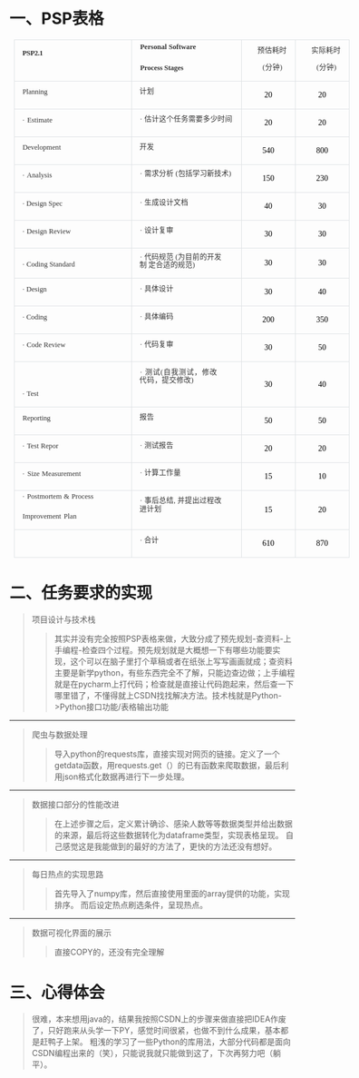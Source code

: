 # 一、PSP表格

<table class="15" border="1" cellspacing="0" style="border-collapse:collapse;width:444.2000pt;margin-left:5.7500pt;
mso-table-layout-alt:fixed;border:none;mso-border-left-alt:0.7500pt solid rgb(223,226,229);
mso-border-top-alt:0.7500pt solid rgb(223,226,229);mso-border-right-alt:0.7500pt solid rgb(223,226,229);mso-border-bottom-alt:0.7500pt solid rgb(223,226,229);
mso-border-insideh:0.7500pt solid rgb(223,226,229);mso-border-insidev:0.7500pt solid rgb(223,226,229);mso-padding-alt:0.0000pt 0.0000pt 0.0000pt 0.0000pt ;"><tbody><tr style="height:39.8500pt;"><td width="260" valign="top" style="width:156.2000pt;padding:0.0000pt 0.0000pt 0.0000pt 0.0000pt ;border-left:1.0000pt solid rgb(223,226,229);
mso-border-left-alt:0.7500pt solid rgb(223,226,229);border-right:1.0000pt solid rgb(223,226,229);mso-border-right-alt:0.7500pt solid rgb(223,226,229);
border-top:1.0000pt solid rgb(223,226,229);mso-border-top-alt:0.2500pt solid rgb(223,226,229);border-bottom:1.0000pt solid rgb(223,226,229);
mso-border-bottom-alt:0.2500pt solid rgb(223,226,229);"><p class="MsoNormal" style="line-height:113%;"><span style="font-family:'Times New Roman';mso-fareast-font-family:华文楷体;color:rgb(0,0,0);
font-size:10.5000pt;mso-font-kerning:0.0000pt;"><span style="position:absolute;z-index:1;margin-left:125.8333px;
margin-top:1071.2500px;width:593.0000px;height:1.0000px;"><img width="593" height="1" src="文字文稿1.files/文字文稿10.png"></span></span><span style="font-family:'Times New Roman';mso-fareast-font-family:华文楷体;color:rgb(0,0,0);
font-size:10.5000pt;mso-font-kerning:0.0000pt;"><span style="position:absolute;z-index:1;margin-left:866.1667px;
margin-top:1035.0000px;width:6.0000px;height:31.0000px;"><img width="6" height="31" src="文字文稿1.files/文字文稿11.png"></span></span><span style="font-family:'Times New Roman';mso-fareast-font-family:华文楷体;color:rgb(0,0,0);
font-size:10.5000pt;mso-font-kerning:0.0000pt;"><o:p></o:p></span></p><p class="MsoNormal" style="margin-top:2.9000pt;margin-left:10.6000pt;"><b><span style="font-family:'Times New Roman';mso-fareast-font-family:华文楷体;line-height:113%;
color:rgb(51,51,51);letter-spacing:-0.3000pt;font-weight:bold;
font-size:9.5000pt;mso-font-kerning:0.0000pt;">PSP</span></b><b><span style="font-family:'Times New Roman';mso-fareast-font-family:华文楷体;line-height:113%;
color:rgb(51,51,51);letter-spacing:-0.4000pt;font-weight:bold;
font-size:9.5000pt;mso-font-kerning:0.0000pt;">2</span></b><b><span style="font-family:'Times New Roman';mso-fareast-font-family:华文楷体;line-height:113%;
color:rgb(51,51,51);letter-spacing:-0.3000pt;font-weight:bold;
font-size:9.5000pt;mso-font-kerning:0.0000pt;">.1</span></b><span style="font-family:'Times New Roman';mso-fareast-font-family:华文楷体;line-height:113%;
color:rgb(0,0,0);font-size:9.5000pt;mso-font-kerning:0.0000pt;"><o:p></o:p></span></p></td><td width="242" valign="top" style="width:145.3000pt;padding:0.0000pt 0.0000pt 0.0000pt 0.0000pt ;border-left:1.0000pt solid rgb(223,226,229);
mso-border-left-alt:0.7500pt solid rgb(223,226,229);border-right:1.0000pt solid rgb(223,226,229);mso-border-right-alt:0.7500pt solid rgb(223,226,229);
border-top:1.0000pt solid rgb(223,226,229);mso-border-top-alt:0.2500pt solid rgb(223,226,229);border-bottom:1.0000pt solid rgb(223,226,229);
mso-border-bottom-alt:0.2500pt solid rgb(223,226,229);"><p class="MsoNormal" style="margin-top:8.6500pt;margin-left:10.5000pt;line-height:15.4000pt;
mso-line-height-rule:exactly;"><b><span style="font-family:'Times New Roman';mso-fareast-font-family:华文楷体;line-height:113%;
color:rgb(51,51,51);font-weight:bold;font-size:9.5000pt;
mso-font-kerning:0.0000pt;position:relative;top:-5.0000pt;
mso-text-raise:5.0000pt;">Personal</span></b><span style="font-family:'Times New Roman';mso-fareast-font-family:华文楷体;line-height:113%;
color:rgb(51,51,51);letter-spacing:0.2000pt;font-size:9.5000pt;
mso-font-kerning:0.0000pt;position:relative;top:-5.0000pt;
mso-text-raise:5.0000pt;"><span style="mso-spacerun:'yes';">&nbsp;</span></span><b><span style="font-family:'Times New Roman';mso-fareast-font-family:华文楷体;line-height:113%;
color:rgb(51,51,51);font-weight:bold;font-size:9.5000pt;
mso-font-kerning:0.0000pt;position:relative;top:-5.0000pt;
mso-text-raise:5.0000pt;">Software</span></b><span style="font-family:'Times New Roman';mso-fareast-font-family:华文楷体;line-height:113%;
color:rgb(0,0,0);font-size:9.5000pt;mso-font-kerning:0.0000pt;"><o:p></o:p></span></p><p class="MsoNormal" style="margin-left:10.5000pt;"><b><span style="font-family:'Times New Roman';mso-fareast-font-family:华文楷体;line-height:113%;
color:rgb(51,51,51);letter-spacing:-0.1000pt;font-weight:bold;
font-size:9.5000pt;mso-font-kerning:0.0000pt;">Process</span></b><span style="font-family:'Times New Roman';mso-fareast-font-family:华文楷体;line-height:113%;
color:rgb(51,51,51);letter-spacing:-0.1000pt;font-size:9.5000pt;
mso-font-kerning:0.0000pt;"><span style="mso-spacerun:'yes';">&nbsp;</span></span><b><span style="font-family:'Times New Roman';mso-fareast-font-family:华文楷体;line-height:113%;
color:rgb(51,51,51);letter-spacing:-0.1000pt;font-weight:bold;
font-size:9.5000pt;mso-font-kerning:0.0000pt;">Stage</span></b><b><span style="font-family:'Times New Roman';mso-fareast-font-family:华文楷体;line-height:113%;
color:rgb(51,51,51);letter-spacing:-0.0500pt;font-weight:bold;
font-size:9.5000pt;mso-font-kerning:0.0000pt;">s</span></b><span style="font-family:华文楷体;line-height:113%;color:rgb(0,0,0);
font-size:9.5000pt;mso-font-kerning:0.0000pt;"><o:p></o:p></span></p></td><td width="118" valign="center" style="width:71.1500pt;padding:0.0000pt 0.0000pt 0.0000pt 0.0000pt ;border-left:1.0000pt solid rgb(223,226,229);
mso-border-left-alt:0.7500pt solid rgb(223,226,229);border-right:1.0000pt solid rgb(223,226,229);mso-border-right-alt:0.7500pt solid rgb(223,226,229);
border-top:1.0000pt solid rgb(223,226,229);mso-border-top-alt:0.2500pt solid rgb(223,226,229);border-bottom:1.0000pt solid rgb(223,226,229);
mso-border-bottom-alt:0.2500pt solid rgb(223,226,229);"><p class="MsoNormal" align="center" style="margin-top:8.0500pt;margin-left:10.0000pt;text-align:center;"><span style="font-family:黑体;line-height:113%;color:rgb(51,51,51);
letter-spacing:0.3000pt;font-size:9.5000pt;mso-font-kerning:0.0000pt;"><font face="黑体">预</font></span><span style="font-family:黑体;line-height:113%;color:rgb(51,51,51);
letter-spacing:0.2000pt;font-size:9.5000pt;mso-font-kerning:0.0000pt;"><font face="黑体">估耗时</font></span><span style="font-family:黑体;line-height:113%;color:rgb(0,0,0);
font-size:9.5000pt;mso-font-kerning:0.0000pt;"><o:p></o:p></span></p><p class="MsoNormal" align="center" style="margin-left:11.3000pt;text-align:center;"><span style="font-family:黑体;line-height:113%;color:rgb(51,51,51);
letter-spacing:0.4000pt;font-size:9.5000pt;mso-font-kerning:0.0000pt;"><font face="黑体">(</font></span><span style="font-family:黑体;line-height:113%;color:rgb(51,51,51);
letter-spacing:0.3000pt;font-size:9.5000pt;mso-font-kerning:0.0000pt;"><font face="黑体">分钟</font><font face="黑体">)</font></span><span style="font-family:黑体;line-height:113%;color:rgb(0,0,0);
font-size:9.5000pt;mso-font-kerning:0.0000pt;"><o:p></o:p></span></p></td><td width="119" valign="center" style="width:71.5500pt;padding:0.0000pt 0.0000pt 0.0000pt 0.0000pt ;border-left:1.0000pt solid rgb(223,226,229);
mso-border-left-alt:0.7500pt solid rgb(223,226,229);border-right:1.0000pt solid rgb(223,226,229);mso-border-right-alt:0.7500pt solid rgb(223,226,229);
border-top:1.0000pt solid rgb(223,226,229);mso-border-top-alt:0.2500pt solid rgb(223,226,229);border-bottom:1.0000pt solid rgb(223,226,229);
mso-border-bottom-alt:0.2500pt solid rgb(223,226,229);"><p class="MsoNormal" align="center" style="margin-top:7.9500pt;margin-left:10.2500pt;text-align:center;"><span style="font-family:黑体;line-height:113%;color:rgb(51,51,51);
letter-spacing:0.2000pt;font-size:9.5000pt;mso-font-kerning:0.0000pt;"><font face="黑体">实际耗</font></span><span style="font-family:黑体;line-height:113%;color:rgb(51,51,51);
letter-spacing:0.1500pt;font-size:9.5000pt;mso-font-kerning:0.0000pt;"><font face="黑体">时</font></span><span style="font-family:黑体;line-height:113%;color:rgb(0,0,0);
font-size:9.5000pt;mso-font-kerning:0.0000pt;"><o:p></o:p></span></p><p class="MsoNormal" align="center" style="margin-left:11.4500pt;text-align:center;"><span style="font-family:黑体;line-height:113%;color:rgb(51,51,51);
letter-spacing:0.4000pt;font-size:9.5000pt;mso-font-kerning:0.0000pt;"><font face="黑体">(</font></span><span style="font-family:黑体;line-height:113%;color:rgb(51,51,51);
letter-spacing:0.3000pt;font-size:9.5000pt;mso-font-kerning:0.0000pt;"><font face="黑体">分钟</font><font face="黑体">)</font></span><span style="font-family:黑体;line-height:113%;color:rgb(0,0,0);
font-size:9.5000pt;mso-font-kerning:0.0000pt;"><o:p></o:p></span></p></td></tr><tr style="height:24.5000pt;"><td width="260" valign="top" style="width:156.2000pt;padding:0.0000pt 0.0000pt 0.0000pt 0.0000pt ;border-left:1.0000pt solid rgb(223,226,229);
mso-border-left-alt:0.7500pt solid rgb(223,226,229);border-right:1.0000pt solid rgb(223,226,229);mso-border-right-alt:0.7500pt solid rgb(223,226,229);
border-top:none;mso-border-top-alt:0.2500pt solid rgb(223,226,229);border-bottom:1.0000pt solid rgb(223,226,229);
mso-border-bottom-alt:0.2500pt solid rgb(223,226,229);"><p class="MsoNormal" style="margin-top:8.4000pt;margin-left:10.7000pt;"><span style="font-family:'Times New Roman';mso-fareast-font-family:华文楷体;line-height:113%;
color:rgb(51,51,51);letter-spacing:-0.1000pt;font-size:9.5000pt;
mso-font-kerning:0.0000pt;">Plan</span><span style="font-family:'Times New Roman';mso-fareast-font-family:华文楷体;line-height:113%;
color:rgb(51,51,51);letter-spacing:-0.0500pt;font-size:9.5000pt;
mso-font-kerning:0.0000pt;">ning</span><span style="font-family:'Times New Roman';mso-fareast-font-family:华文楷体;line-height:113%;
color:rgb(0,0,0);font-size:9.5000pt;mso-font-kerning:0.0000pt;"><o:p></o:p></span></p></td><td width="242" valign="top" style="width:145.3000pt;padding:0.0000pt 0.0000pt 0.0000pt 0.0000pt ;border-left:1.0000pt solid rgb(223,226,229);
mso-border-left-alt:0.7500pt solid rgb(223,226,229);border-right:1.0000pt solid rgb(223,226,229);mso-border-right-alt:0.7500pt solid rgb(223,226,229);
border-top:none;mso-border-top-alt:0.2500pt solid rgb(223,226,229);border-bottom:1.0000pt solid rgb(223,226,229);
mso-border-bottom-alt:0.2500pt solid rgb(223,226,229);"><p class="MsoNormal" style="margin-top:7.7000pt;margin-left:9.7500pt;text-align:left;"><span style="font-family:黑体;line-height:113%;color:rgb(51,51,51);
letter-spacing:0.2000pt;font-size:9.5000pt;mso-font-kerning:0.0000pt;"><font face="黑体">计</font></span><span style="font-family:黑体;line-height:113%;color:rgb(51,51,51);
letter-spacing:0.1500pt;font-size:9.5000pt;mso-font-kerning:0.0000pt;"><font face="黑体">划</font></span><span style="font-family:黑体;line-height:113%;color:rgb(0,0,0);
font-size:9.5000pt;mso-font-kerning:0.0000pt;"><o:p></o:p></span></p></td><td width="118" valign="center" style="width:71.1500pt;padding:0.0000pt 0.0000pt 0.0000pt 0.0000pt ;border-left:1.0000pt solid rgb(223,226,229);
mso-border-left-alt:0.7500pt solid rgb(223,226,229);border-right:1.0000pt solid rgb(223,226,229);mso-border-right-alt:0.7500pt solid rgb(223,226,229);
border-top:none;mso-border-top-alt:0.2500pt solid rgb(223,226,229);border-bottom:1.0000pt solid rgb(223,226,229);
mso-border-bottom-alt:0.2500pt solid rgb(223,226,229);"><p class="MsoNormal" align="center" style="text-align:center;"><span style="font-family:华文楷体;color:rgb(0,0,0);font-size:10.5000pt;
mso-font-kerning:0.0000pt;"><font face="华文楷体">20</font></span><span style="font-family:华文楷体;color:rgb(0,0,0);font-size:10.5000pt;
mso-font-kerning:0.0000pt;"><o:p></o:p></span></p></td><td width="119" valign="center" style="width:71.5500pt;padding:0.0000pt 0.0000pt 0.0000pt 0.0000pt ;border-left:1.0000pt solid rgb(223,226,229);
mso-border-left-alt:0.7500pt solid rgb(223,226,229);border-right:1.0000pt solid rgb(223,226,229);mso-border-right-alt:0.7500pt solid rgb(223,226,229);
border-top:none;mso-border-top-alt:0.2500pt solid rgb(223,226,229);border-bottom:1.0000pt solid rgb(223,226,229);
mso-border-bottom-alt:0.2500pt solid rgb(223,226,229);"><p class="MsoNormal" align="center" style="text-align:center;"><span style="font-family:华文楷体;color:rgb(0,0,0);font-size:10.5000pt;
mso-font-kerning:0.0000pt;"><font face="华文楷体">20</font></span><span style="font-family:华文楷体;color:rgb(0,0,0);font-size:10.5000pt;
mso-font-kerning:0.0000pt;"><o:p></o:p></span></p></td></tr><tr style="height:24.5000pt;"><td width="260" valign="top" style="width:156.2000pt;padding:0.0000pt 0.0000pt 0.0000pt 0.0000pt ;border-left:1.0000pt solid rgb(223,226,229);
mso-border-left-alt:0.7500pt solid rgb(223,226,229);border-right:1.0000pt solid rgb(223,226,229);mso-border-right-alt:0.7500pt solid rgb(223,226,229);
border-top:none;mso-border-top-alt:0.2500pt solid rgb(223,226,229);border-bottom:1.0000pt solid rgb(223,226,229);
mso-border-bottom-alt:0.2500pt solid rgb(223,226,229);"><p class="MsoNormal" style="margin-top:8.6500pt;margin-left:10.4500pt;"><span style="font-family:'Times New Roman';mso-fareast-font-family:华文楷体;line-height:113%;
color:rgb(51,51,51);letter-spacing:0.5000pt;font-size:9.5000pt;
mso-font-kerning:0.0000pt;"><font face="Times New Roman">· </font></span><span style="font-family:'Times New Roman';mso-fareast-font-family:华文楷体;line-height:113%;
color:rgb(51,51,51);font-size:9.5000pt;mso-font-kerning:0.0000pt;">Estimate</span><span style="font-family:'Times New Roman';mso-fareast-font-family:华文楷体;line-height:113%;
color:rgb(0,0,0);font-size:9.5000pt;mso-font-kerning:0.0000pt;"><o:p></o:p></span></p></td><td width="242" valign="top" style="width:145.3000pt;padding:0.0000pt 0.0000pt 0.0000pt 0.0000pt ;border-left:1.0000pt solid rgb(223,226,229);
mso-border-left-alt:0.7500pt solid rgb(223,226,229);border-right:1.0000pt solid rgb(223,226,229);mso-border-right-alt:0.7500pt solid rgb(223,226,229);
border-top:none;mso-border-top-alt:0.2500pt solid rgb(223,226,229);border-bottom:1.0000pt solid rgb(223,226,229);
mso-border-bottom-alt:0.2500pt solid rgb(223,226,229);"><p class="MsoNormal" style="margin-top:7.5500pt;margin-left:10.3000pt;text-align:left;"><span style="font-family:黑体;line-height:113%;color:rgb(51,51,51);
letter-spacing:0.2500pt;font-size:9.5000pt;mso-font-kerning:0.0000pt;"><font face="黑体">·</font></span><span style="font-family:黑体;line-height:113%;color:rgb(51,51,51);
letter-spacing:0.2000pt;font-size:9.5000pt;mso-font-kerning:0.0000pt;"><span style="font-family:黑体;mso-spacerun:'yes';">&nbsp;</span><font face="黑体">估计这个任务需要多少时间</font></span><span style="font-family:黑体;line-height:113%;color:rgb(0,0,0);
font-size:9.5000pt;mso-font-kerning:0.0000pt;"><o:p></o:p></span></p></td><td width="118" valign="center" style="width:71.1500pt;padding:0.0000pt 0.0000pt 0.0000pt 0.0000pt ;border-left:1.0000pt solid rgb(223,226,229);
mso-border-left-alt:0.7500pt solid rgb(223,226,229);border-right:1.0000pt solid rgb(223,226,229);mso-border-right-alt:0.7500pt solid rgb(223,226,229);
border-top:none;mso-border-top-alt:0.2500pt solid rgb(223,226,229);border-bottom:1.0000pt solid rgb(223,226,229);
mso-border-bottom-alt:0.2500pt solid rgb(223,226,229);"><p class="MsoNormal" align="center" style="text-align:center;"><span style="font-family:华文楷体;color:rgb(0,0,0);font-size:10.5000pt;
mso-font-kerning:0.0000pt;"><font face="华文楷体">20</font></span><span style="font-family:华文楷体;color:rgb(0,0,0);font-size:10.5000pt;
mso-font-kerning:0.0000pt;"><o:p></o:p></span></p></td><td width="119" valign="center" style="width:71.5500pt;padding:0.0000pt 0.0000pt 0.0000pt 0.0000pt ;border-left:1.0000pt solid rgb(223,226,229);
mso-border-left-alt:0.7500pt solid rgb(223,226,229);border-right:1.0000pt solid rgb(223,226,229);mso-border-right-alt:0.7500pt solid rgb(223,226,229);
border-top:none;mso-border-top-alt:0.2500pt solid rgb(223,226,229);border-bottom:1.0000pt solid rgb(223,226,229);
mso-border-bottom-alt:0.2500pt solid rgb(223,226,229);"><p class="MsoNormal" align="center" style="text-align:center;"><span style="font-family:华文楷体;color:rgb(0,0,0);font-size:10.5000pt;
mso-font-kerning:0.0000pt;"><font face="华文楷体">20</font></span><span style="font-family:华文楷体;color:rgb(0,0,0);font-size:10.5000pt;
mso-font-kerning:0.0000pt;"><o:p></o:p></span></p></td></tr><tr style="height:24.5000pt;"><td width="260" valign="top" style="width:156.2000pt;padding:0.0000pt 0.0000pt 0.0000pt 0.0000pt ;border-left:1.0000pt solid rgb(223,226,229);
mso-border-left-alt:0.7500pt solid rgb(223,226,229);border-right:1.0000pt solid rgb(223,226,229);mso-border-right-alt:0.7500pt solid rgb(223,226,229);
border-top:none;mso-border-top-alt:0.2500pt solid rgb(223,226,229);border-bottom:1.0000pt solid rgb(223,226,229);
mso-border-bottom-alt:0.2500pt solid rgb(223,226,229);"><p class="MsoNormal" style="margin-top:8.4000pt;margin-left:10.7000pt;"><span style="font-family:'Times New Roman';mso-fareast-font-family:华文楷体;line-height:113%;
color:rgb(51,51,51);letter-spacing:-0.0500pt;font-size:9.5000pt;
mso-font-kerning:0.0000pt;">Develop</span><span style="font-family:'Times New Roman';mso-fareast-font-family:华文楷体;line-height:113%;
color:rgb(51,51,51);font-size:9.5000pt;mso-font-kerning:0.0000pt;">ment</span><span style="font-family:'Times New Roman';mso-fareast-font-family:华文楷体;line-height:113%;
color:rgb(0,0,0);font-size:9.5000pt;mso-font-kerning:0.0000pt;"><o:p></o:p></span></p></td><td width="242" valign="top" style="width:145.3000pt;padding:0.0000pt 0.0000pt 0.0000pt 0.0000pt ;border-left:1.0000pt solid rgb(223,226,229);
mso-border-left-alt:0.7500pt solid rgb(223,226,229);border-right:1.0000pt solid rgb(223,226,229);mso-border-right-alt:0.7500pt solid rgb(223,226,229);
border-top:none;mso-border-top-alt:0.2500pt solid rgb(223,226,229);border-bottom:1.0000pt solid rgb(223,226,229);
mso-border-bottom-alt:0.2500pt solid rgb(223,226,229);"><p class="MsoNormal" style="margin-top:7.7000pt;margin-left:9.8000pt;text-align:left;"><span style="font-family:黑体;line-height:113%;color:rgb(51,51,51);
letter-spacing:0.1500pt;font-size:9.5000pt;mso-font-kerning:0.0000pt;"><font face="黑体">开发</font></span><span style="font-family:黑体;line-height:113%;color:rgb(0,0,0);
font-size:9.5000pt;mso-font-kerning:0.0000pt;"><o:p></o:p></span></p></td><td width="118" valign="center" style="width:71.1500pt;padding:0.0000pt 0.0000pt 0.0000pt 0.0000pt ;border-left:1.0000pt solid rgb(223,226,229);
mso-border-left-alt:0.7500pt solid rgb(223,226,229);border-right:1.0000pt solid rgb(223,226,229);mso-border-right-alt:0.7500pt solid rgb(223,226,229);
border-top:none;mso-border-top-alt:0.2500pt solid rgb(223,226,229);border-bottom:1.0000pt solid rgb(223,226,229);
mso-border-bottom-alt:0.2500pt solid rgb(223,226,229);"><p class="MsoNormal" align="center" style="text-align:center;"><span style="font-family:华文楷体;color:rgb(0,0,0);font-size:10.5000pt;
mso-font-kerning:0.0000pt;"><font face="华文楷体">540</font></span><span style="font-family:华文楷体;color:rgb(0,0,0);font-size:10.5000pt;
mso-font-kerning:0.0000pt;"><o:p></o:p></span></p></td><td width="119" valign="center" style="width:71.5500pt;padding:0.0000pt 0.0000pt 0.0000pt 0.0000pt ;border-left:1.0000pt solid rgb(223,226,229);
mso-border-left-alt:0.7500pt solid rgb(223,226,229);border-right:1.0000pt solid rgb(223,226,229);mso-border-right-alt:0.7500pt solid rgb(223,226,229);
border-top:none;mso-border-top-alt:0.2500pt solid rgb(223,226,229);border-bottom:1.0000pt solid rgb(223,226,229);
mso-border-bottom-alt:0.2500pt solid rgb(223,226,229);"><p class="MsoNormal" align="center" style="text-align:center;"><span style="font-family:华文楷体;color:rgb(0,0,0);font-size:10.5000pt;
mso-font-kerning:0.0000pt;"><font face="华文楷体">800</font></span><span style="font-family:华文楷体;color:rgb(0,0,0);font-size:10.5000pt;
mso-font-kerning:0.0000pt;"><o:p></o:p></span></p></td></tr><tr style="height:24.5000pt;"><td width="260" valign="top" style="width:156.2000pt;padding:0.0000pt 0.0000pt 0.0000pt 0.0000pt ;border-left:1.0000pt solid rgb(223,226,229);
mso-border-left-alt:0.7500pt solid rgb(223,226,229);border-right:1.0000pt solid rgb(223,226,229);mso-border-right-alt:0.7500pt solid rgb(223,226,229);
border-top:none;mso-border-top-alt:0.2500pt solid rgb(223,226,229);border-bottom:1.0000pt solid rgb(223,226,229);
mso-border-bottom-alt:0.2500pt solid rgb(223,226,229);"><p class="MsoNormal" style="margin-top:8.4500pt;margin-left:10.4500pt;"><span style="font-family:'Times New Roman';mso-fareast-font-family:华文楷体;line-height:113%;
color:rgb(51,51,51);letter-spacing:0.2500pt;font-size:9.5000pt;
mso-font-kerning:0.0000pt;"><font face="Times New Roman">·</font></span><span style="font-family:'Times New Roman';mso-fareast-font-family:华文楷体;line-height:113%;
color:rgb(51,51,51);letter-spacing:0.2000pt;font-size:9.5000pt;
mso-font-kerning:0.0000pt;"><span style="mso-spacerun:'yes';">&nbsp;</span></span><span style="font-family:'Times New Roman';mso-fareast-font-family:华文楷体;line-height:113%;
color:rgb(51,51,51);font-size:9.5000pt;mso-font-kerning:0.0000pt;">Analysis</span><span style="font-family:'Times New Roman';mso-fareast-font-family:华文楷体;line-height:113%;
color:rgb(0,0,0);font-size:9.5000pt;mso-font-kerning:0.0000pt;"><o:p></o:p></span></p></td><td width="242" valign="top" style="width:145.3000pt;padding:0.0000pt 0.0000pt 0.0000pt 0.0000pt ;border-left:1.0000pt solid rgb(223,226,229);
mso-border-left-alt:0.7500pt solid rgb(223,226,229);border-right:1.0000pt solid rgb(223,226,229);mso-border-right-alt:0.7500pt solid rgb(223,226,229);
border-top:none;mso-border-top-alt:0.2500pt solid rgb(223,226,229);border-bottom:1.0000pt solid rgb(223,226,229);
mso-border-bottom-alt:0.2500pt solid rgb(223,226,229);"><p class="MsoNormal" style="margin-top:5.7500pt;margin-left:10.3000pt;text-align:left;"><span style="font-family:黑体;line-height:113%;color:rgb(51,51,51);
letter-spacing:0.2000pt;font-size:9.5000pt;mso-font-kerning:0.0000pt;"><font face="黑体">· 需求分析</font></span><span style="font-family:黑体;line-height:113%;color:rgb(51,51,51);
letter-spacing:0.1000pt;font-size:9.5000pt;mso-font-kerning:0.0000pt;"><span style="font-family:黑体;mso-spacerun:'yes';">&nbsp;</span><font face="黑体">(包括学习新技术)</font></span><span style="font-family:黑体;line-height:113%;color:rgb(0,0,0);
font-size:9.5000pt;mso-font-kerning:0.0000pt;"><o:p></o:p></span></p></td><td width="118" valign="center" style="width:71.1500pt;padding:0.0000pt 0.0000pt 0.0000pt 0.0000pt ;border-left:1.0000pt solid rgb(223,226,229);
mso-border-left-alt:0.7500pt solid rgb(223,226,229);border-right:1.0000pt solid rgb(223,226,229);mso-border-right-alt:0.7500pt solid rgb(223,226,229);
border-top:none;mso-border-top-alt:0.2500pt solid rgb(223,226,229);border-bottom:1.0000pt solid rgb(223,226,229);
mso-border-bottom-alt:0.2500pt solid rgb(223,226,229);"><p class="MsoNormal" align="center" style="text-align:center;"><span style="font-family:华文楷体;color:rgb(0,0,0);font-size:10.5000pt;
mso-font-kerning:0.0000pt;"><font face="华文楷体">150</font></span><span style="font-family:华文楷体;color:rgb(0,0,0);font-size:10.5000pt;
mso-font-kerning:0.0000pt;"><o:p></o:p></span></p></td><td width="119" valign="center" style="width:71.5500pt;padding:0.0000pt 0.0000pt 0.0000pt 0.0000pt ;border-left:1.0000pt solid rgb(223,226,229);
mso-border-left-alt:0.7500pt solid rgb(223,226,229);border-right:1.0000pt solid rgb(223,226,229);mso-border-right-alt:0.7500pt solid rgb(223,226,229);
border-top:none;mso-border-top-alt:0.2500pt solid rgb(223,226,229);border-bottom:1.0000pt solid rgb(223,226,229);
mso-border-bottom-alt:0.2500pt solid rgb(223,226,229);"><p class="MsoNormal" align="center" style="text-align:center;"><span style="font-family:华文楷体;color:rgb(0,0,0);font-size:10.5000pt;
mso-font-kerning:0.0000pt;"><font face="华文楷体">230</font></span><span style="font-family:华文楷体;color:rgb(0,0,0);font-size:10.5000pt;
mso-font-kerning:0.0000pt;"><o:p></o:p></span></p></td></tr><tr style="height:24.5000pt;"><td width="260" valign="top" style="width:156.2000pt;padding:0.0000pt 0.0000pt 0.0000pt 0.0000pt ;border-left:1.0000pt solid rgb(223,226,229);
mso-border-left-alt:0.7500pt solid rgb(223,226,229);border-right:1.0000pt solid rgb(223,226,229);mso-border-right-alt:0.7500pt solid rgb(223,226,229);
border-top:none;mso-border-top-alt:0.2500pt solid rgb(223,226,229);border-bottom:1.0000pt solid rgb(223,226,229);
mso-border-bottom-alt:0.2500pt solid rgb(223,226,229);"><p class="MsoNormal" style="margin-top:8.6500pt;margin-left:10.4500pt;"><span style="font-family:'Times New Roman';mso-fareast-font-family:华文楷体;line-height:113%;
color:rgb(51,51,51);letter-spacing:-0.0500pt;font-size:9.5000pt;
mso-font-kerning:0.0000pt;"><font face="Times New Roman">· </font></span><span style="font-family:'Times New Roman';mso-fareast-font-family:华文楷体;line-height:113%;
color:rgb(51,51,51);font-size:9.5000pt;mso-font-kerning:0.0000pt;">Design Spec</span><span style="font-family:'Times New Roman';mso-fareast-font-family:华文楷体;line-height:113%;
color:rgb(0,0,0);font-size:9.5000pt;mso-font-kerning:0.0000pt;"><o:p></o:p></span></p></td><td width="242" valign="top" style="width:145.3000pt;padding:0.0000pt 0.0000pt 0.0000pt 0.0000pt ;border-left:1.0000pt solid rgb(223,226,229);
mso-border-left-alt:0.7500pt solid rgb(223,226,229);border-right:1.0000pt solid rgb(223,226,229);mso-border-right-alt:0.7500pt solid rgb(223,226,229);
border-top:none;mso-border-top-alt:0.2500pt solid rgb(223,226,229);border-bottom:1.0000pt solid rgb(223,226,229);
mso-border-bottom-alt:0.2500pt solid rgb(223,226,229);"><p class="MsoNormal" style="margin-top:7.6500pt;margin-left:10.3000pt;text-align:left;"><span style="font-family:黑体;line-height:113%;color:rgb(51,51,51);
letter-spacing:0.3000pt;font-size:9.5000pt;mso-font-kerning:0.0000pt;"><font face="黑体">·</font></span><span style="font-family:黑体;line-height:113%;color:rgb(51,51,51);
letter-spacing:0.1500pt;font-size:9.5000pt;mso-font-kerning:0.0000pt;"><span style="font-family:黑体;mso-spacerun:'yes';">&nbsp;</span><font face="黑体">生成设计文档</font></span><span style="font-family:黑体;line-height:113%;color:rgb(0,0,0);
font-size:9.5000pt;mso-font-kerning:0.0000pt;"><o:p></o:p></span></p></td><td width="118" valign="center" style="width:71.1500pt;padding:0.0000pt 0.0000pt 0.0000pt 0.0000pt ;border-left:1.0000pt solid rgb(223,226,229);
mso-border-left-alt:0.7500pt solid rgb(223,226,229);border-right:1.0000pt solid rgb(223,226,229);mso-border-right-alt:0.7500pt solid rgb(223,226,229);
border-top:none;mso-border-top-alt:0.2500pt solid rgb(223,226,229);border-bottom:1.0000pt solid rgb(223,226,229);
mso-border-bottom-alt:0.2500pt solid rgb(223,226,229);"><p class="MsoNormal" align="center" style="text-align:center;"><span style="font-family:华文楷体;color:rgb(0,0,0);font-size:10.5000pt;
mso-font-kerning:0.0000pt;"><font face="华文楷体">40</font></span><span style="font-family:华文楷体;color:rgb(0,0,0);font-size:10.5000pt;
mso-font-kerning:0.0000pt;"><o:p></o:p></span></p></td><td width="119" valign="center" style="width:71.5500pt;padding:0.0000pt 0.0000pt 0.0000pt 0.0000pt ;border-left:1.0000pt solid rgb(223,226,229);
mso-border-left-alt:0.7500pt solid rgb(223,226,229);border-right:1.0000pt solid rgb(223,226,229);mso-border-right-alt:0.7500pt solid rgb(223,226,229);
border-top:none;mso-border-top-alt:0.2500pt solid rgb(223,226,229);border-bottom:1.0000pt solid rgb(223,226,229);
mso-border-bottom-alt:0.2500pt solid rgb(223,226,229);"><p class="MsoNormal" align="center" style="text-align:center;"><span style="font-family:华文楷体;color:rgb(0,0,0);font-size:10.5000pt;
mso-font-kerning:0.0000pt;"><font face="华文楷体">30</font></span><span style="font-family:华文楷体;color:rgb(0,0,0);font-size:10.5000pt;
mso-font-kerning:0.0000pt;"><o:p></o:p></span></p></td></tr><tr style="height:24.5000pt;"><td width="260" valign="top" style="width:156.2000pt;padding:0.0000pt 0.0000pt 0.0000pt 0.0000pt ;border-left:1.0000pt solid rgb(223,226,229);
mso-border-left-alt:0.7500pt solid rgb(223,226,229);border-right:1.0000pt solid rgb(223,226,229);mso-border-right-alt:0.7500pt solid rgb(223,226,229);
border-top:none;mso-border-top-alt:0.2500pt solid rgb(223,226,229);border-bottom:1.0000pt solid rgb(223,226,229);
mso-border-bottom-alt:0.2500pt solid rgb(223,226,229);"><p class="MsoNormal" style="margin-top:8.6500pt;margin-left:10.4500pt;"><span style="font-family:'Times New Roman';mso-fareast-font-family:华文楷体;line-height:113%;
color:rgb(51,51,51);letter-spacing:0.1500pt;font-size:9.5000pt;
mso-font-kerning:0.0000pt;"><font face="Times New Roman">·</font></span><span style="font-family:'Times New Roman';mso-fareast-font-family:华文楷体;line-height:113%;
color:rgb(51,51,51);letter-spacing:0.1000pt;font-size:9.5000pt;
mso-font-kerning:0.0000pt;"><span style="mso-spacerun:'yes';">&nbsp;</span></span><span style="font-family:'Times New Roman';mso-fareast-font-family:华文楷体;line-height:113%;
color:rgb(51,51,51);font-size:9.5000pt;mso-font-kerning:0.0000pt;">Design</span><span style="font-family:'Times New Roman';mso-fareast-font-family:华文楷体;line-height:113%;
color:rgb(51,51,51);letter-spacing:0.1000pt;font-size:9.5000pt;
mso-font-kerning:0.0000pt;"><span style="mso-spacerun:'yes';">&nbsp;</span></span><span style="font-family:'Times New Roman';mso-fareast-font-family:华文楷体;line-height:113%;
color:rgb(51,51,51);font-size:9.5000pt;mso-font-kerning:0.0000pt;">Review</span><span style="font-family:'Times New Roman';mso-fareast-font-family:华文楷体;line-height:113%;
color:rgb(0,0,0);font-size:9.5000pt;mso-font-kerning:0.0000pt;"><o:p></o:p></span></p></td><td width="242" valign="top" style="width:145.3000pt;padding:0.0000pt 0.0000pt 0.0000pt 0.0000pt ;border-left:1.0000pt solid rgb(223,226,229);
mso-border-left-alt:0.7500pt solid rgb(223,226,229);border-right:1.0000pt solid rgb(223,226,229);mso-border-right-alt:0.7500pt solid rgb(223,226,229);
border-top:none;mso-border-top-alt:0.2500pt solid rgb(223,226,229);border-bottom:1.0000pt solid rgb(223,226,229);
mso-border-bottom-alt:0.2500pt solid rgb(223,226,229);"><p class="MsoNormal" style="margin-top:7.6000pt;margin-left:10.3000pt;text-align:left;"><span style="font-family:黑体;line-height:113%;color:rgb(51,51,51);
letter-spacing:0.1500pt;font-size:9.5000pt;mso-font-kerning:0.0000pt;"><font face="黑体">· 设计复</font></span><span style="font-family:黑体;line-height:113%;color:rgb(51,51,51);
letter-spacing:0.1000pt;font-size:9.5000pt;mso-font-kerning:0.0000pt;"><font face="黑体">审</font></span><span style="font-family:黑体;line-height:113%;color:rgb(0,0,0);
font-size:9.5000pt;mso-font-kerning:0.0000pt;"><o:p></o:p></span></p></td><td width="118" valign="center" style="width:71.1500pt;padding:0.0000pt 0.0000pt 0.0000pt 0.0000pt ;border-left:1.0000pt solid rgb(223,226,229);
mso-border-left-alt:0.7500pt solid rgb(223,226,229);border-right:1.0000pt solid rgb(223,226,229);mso-border-right-alt:0.7500pt solid rgb(223,226,229);
border-top:none;mso-border-top-alt:0.2500pt solid rgb(223,226,229);border-bottom:1.0000pt solid rgb(223,226,229);
mso-border-bottom-alt:0.2500pt solid rgb(223,226,229);"><p class="MsoNormal" align="center" style="text-align:center;"><span style="font-family:华文楷体;color:rgb(0,0,0);font-size:10.5000pt;
mso-font-kerning:0.0000pt;"><font face="华文楷体">30</font></span><span style="font-family:华文楷体;color:rgb(0,0,0);font-size:10.5000pt;
mso-font-kerning:0.0000pt;"><o:p></o:p></span></p></td><td width="119" valign="center" style="width:71.5500pt;padding:0.0000pt 0.0000pt 0.0000pt 0.0000pt ;border-left:1.0000pt solid rgb(223,226,229);
mso-border-left-alt:0.7500pt solid rgb(223,226,229);border-right:1.0000pt solid rgb(223,226,229);mso-border-right-alt:0.7500pt solid rgb(223,226,229);
border-top:none;mso-border-top-alt:0.2500pt solid rgb(223,226,229);border-bottom:1.0000pt solid rgb(223,226,229);
mso-border-bottom-alt:0.2500pt solid rgb(223,226,229);"><p class="MsoNormal" align="center" style="text-align:center;"><span style="font-family:华文楷体;color:rgb(0,0,0);font-size:10.5000pt;
mso-font-kerning:0.0000pt;"><font face="华文楷体">30</font></span><span style="font-family:华文楷体;color:rgb(0,0,0);font-size:10.5000pt;
mso-font-kerning:0.0000pt;"><o:p></o:p></span></p></td></tr><tr style="height:39.5000pt;"><td width="260" valign="top" style="width:156.2000pt;padding:0.0000pt 0.0000pt 0.0000pt 0.0000pt ;border-left:1.0000pt solid rgb(223,226,229);
mso-border-left-alt:0.7500pt solid rgb(223,226,229);border-right:1.0000pt solid rgb(223,226,229);mso-border-right-alt:0.7500pt solid rgb(223,226,229);
border-top:none;mso-border-top-alt:0.2500pt solid rgb(223,226,229);border-bottom:1.0000pt solid rgb(223,226,229);
mso-border-bottom-alt:0.2500pt solid rgb(223,226,229);"><p class="MsoNormal" style="margin-top:15.9500pt;margin-left:10.4500pt;"><span style="font-family:'Times New Roman';mso-fareast-font-family:华文楷体;line-height:113%;
color:rgb(51,51,51);font-size:9.5000pt;mso-font-kerning:0.0000pt;"><font face="Times New Roman">· Coding Standard</font></span><span style="font-family:'Times New Roman';mso-fareast-font-family:华文楷体;line-height:113%;
color:rgb(0,0,0);font-size:9.5000pt;mso-font-kerning:0.0000pt;"><o:p></o:p></span></p></td><td width="242" valign="top" style="width:145.3000pt;padding:0.0000pt 0.0000pt 0.0000pt 0.0000pt ;border-left:1.0000pt solid rgb(223,226,229);
mso-border-left-alt:0.7500pt solid rgb(223,226,229);border-right:1.0000pt solid rgb(223,226,229);mso-border-right-alt:0.7500pt solid rgb(223,226,229);
border-top:none;mso-border-top-alt:0.2500pt solid rgb(223,226,229);border-bottom:1.0000pt solid rgb(223,226,229);
mso-border-bottom-alt:0.2500pt solid rgb(223,226,229);"><p class="MsoNormal" style="margin-top:5.8000pt;margin-right:17.0500pt;margin-left:9.7500pt;
text-indent:0.5500pt;text-align:left;"><span style="font-family:黑体;line-height:113%;color:rgb(51,51,51);
letter-spacing:0.1500pt;font-size:9.5000pt;mso-font-kerning:0.0000pt;"><font face="黑体">· 代码规范 (为目前的开发</font></span><span style="font-family:黑体;line-height:113%;color:rgb(51,51,51);
letter-spacing:0.1000pt;font-size:9.5000pt;mso-font-kerning:0.0000pt;"><font face="黑体">制</font></span><span style="font-family:黑体;line-height:113%;color:rgb(51,51,51);
font-size:9.5000pt;mso-font-kerning:0.0000pt;"><span style="font-family:黑体;mso-spacerun:'yes';">&nbsp;</span></span><span style="font-family:黑体;line-height:113%;color:rgb(51,51,51);
letter-spacing:0.2000pt;font-size:9.5000pt;mso-font-kerning:0.0000pt;"><font face="黑体">定合适的规范</font><font face="黑体">)</font></span><span style="font-family:黑体;line-height:113%;color:rgb(0,0,0);
font-size:9.5000pt;mso-font-kerning:0.0000pt;"><o:p></o:p></span></p></td><td width="118" valign="center" style="width:71.1500pt;padding:0.0000pt 0.0000pt 0.0000pt 0.0000pt ;border-left:1.0000pt solid rgb(223,226,229);
mso-border-left-alt:0.7500pt solid rgb(223,226,229);border-right:1.0000pt solid rgb(223,226,229);mso-border-right-alt:0.7500pt solid rgb(223,226,229);
border-top:none;mso-border-top-alt:0.2500pt solid rgb(223,226,229);border-bottom:1.0000pt solid rgb(223,226,229);
mso-border-bottom-alt:0.2500pt solid rgb(223,226,229);"><p class="MsoNormal" align="center" style="text-align:center;"><span style="font-family:华文楷体;color:rgb(0,0,0);font-size:10.5000pt;
mso-font-kerning:0.0000pt;"><font face="华文楷体">30</font></span><span style="font-family:华文楷体;color:rgb(0,0,0);font-size:10.5000pt;
mso-font-kerning:0.0000pt;"><o:p></o:p></span></p></td><td width="119" valign="center" style="width:71.5500pt;padding:0.0000pt 0.0000pt 0.0000pt 0.0000pt ;border-left:1.0000pt solid rgb(223,226,229);
mso-border-left-alt:0.7500pt solid rgb(223,226,229);border-right:1.0000pt solid rgb(223,226,229);mso-border-right-alt:0.7500pt solid rgb(223,226,229);
border-top:none;mso-border-top-alt:0.2500pt solid rgb(223,226,229);border-bottom:1.0000pt solid rgb(223,226,229);
mso-border-bottom-alt:0.2500pt solid rgb(223,226,229);"><p class="MsoNormal" align="center" style="text-align:center;"><span style="font-family:华文楷体;color:rgb(0,0,0);font-size:10.5000pt;
mso-font-kerning:0.0000pt;"><font face="华文楷体">30</font></span><span style="font-family:华文楷体;color:rgb(0,0,0);font-size:10.5000pt;
mso-font-kerning:0.0000pt;"><o:p></o:p></span></p></td></tr><tr style="height:24.5000pt;"><td width="260" valign="top" style="width:156.2000pt;padding:0.0000pt 0.0000pt 0.0000pt 0.0000pt ;border-left:1.0000pt solid rgb(223,226,229);
mso-border-left-alt:0.7500pt solid rgb(223,226,229);border-right:1.0000pt solid rgb(223,226,229);mso-border-right-alt:0.7500pt solid rgb(223,226,229);
border-top:none;mso-border-top-alt:0.2500pt solid rgb(223,226,229);border-bottom:1.0000pt solid rgb(223,226,229);
mso-border-bottom-alt:0.2500pt solid rgb(223,226,229);"><p class="MsoNormal" style="margin-top:8.7000pt;margin-left:10.4500pt;"><span style="font-family:'Times New Roman';mso-fareast-font-family:华文楷体;line-height:113%;
color:rgb(51,51,51);letter-spacing:-0.0500pt;font-size:9.5000pt;
mso-font-kerning:0.0000pt;"><font face="Times New Roman">· </font></span><span style="font-family:'Times New Roman';mso-fareast-font-family:华文楷体;line-height:113%;
color:rgb(51,51,51);font-size:9.5000pt;mso-font-kerning:0.0000pt;">Design</span><span style="font-family:'Times New Roman';mso-fareast-font-family:华文楷体;line-height:113%;
color:rgb(0,0,0);font-size:9.5000pt;mso-font-kerning:0.0000pt;"><o:p></o:p></span></p></td><td width="242" valign="top" style="width:145.3000pt;padding:0.0000pt 0.0000pt 0.0000pt 0.0000pt ;border-left:1.0000pt solid rgb(223,226,229);
mso-border-left-alt:0.7500pt solid rgb(223,226,229);border-right:1.0000pt solid rgb(223,226,229);mso-border-right-alt:0.7500pt solid rgb(223,226,229);
border-top:none;mso-border-top-alt:0.2500pt solid rgb(223,226,229);border-bottom:1.0000pt solid rgb(223,226,229);
mso-border-bottom-alt:0.2500pt solid rgb(223,226,229);"><p class="MsoNormal" style="margin-top:7.7500pt;margin-left:10.3000pt;text-align:left;"><span style="font-family:黑体;line-height:113%;color:rgb(51,51,51);
letter-spacing:0.1500pt;font-size:9.5000pt;mso-font-kerning:0.0000pt;"><font face="黑体">· 具体设</font></span><span style="font-family:黑体;line-height:113%;color:rgb(51,51,51);
letter-spacing:0.1000pt;font-size:9.5000pt;mso-font-kerning:0.0000pt;"><font face="黑体">计</font></span><span style="font-family:黑体;line-height:113%;color:rgb(0,0,0);
font-size:9.5000pt;mso-font-kerning:0.0000pt;"><o:p></o:p></span></p></td><td width="118" valign="center" style="width:71.1500pt;padding:0.0000pt 0.0000pt 0.0000pt 0.0000pt ;border-left:1.0000pt solid rgb(223,226,229);
mso-border-left-alt:0.7500pt solid rgb(223,226,229);border-right:1.0000pt solid rgb(223,226,229);mso-border-right-alt:0.7500pt solid rgb(223,226,229);
border-top:none;mso-border-top-alt:0.2500pt solid rgb(223,226,229);border-bottom:1.0000pt solid rgb(223,226,229);
mso-border-bottom-alt:0.2500pt solid rgb(223,226,229);"><p class="MsoNormal" align="center" style="text-align:center;"><span style="font-family:华文楷体;color:rgb(0,0,0);font-size:10.5000pt;
mso-font-kerning:0.0000pt;"><font face="华文楷体">30</font></span><span style="font-family:华文楷体;color:rgb(0,0,0);font-size:10.5000pt;
mso-font-kerning:0.0000pt;"><o:p></o:p></span></p></td><td width="119" valign="center" style="width:71.5500pt;padding:0.0000pt 0.0000pt 0.0000pt 0.0000pt ;border-left:1.0000pt solid rgb(223,226,229);
mso-border-left-alt:0.7500pt solid rgb(223,226,229);border-right:1.0000pt solid rgb(223,226,229);mso-border-right-alt:0.7500pt solid rgb(223,226,229);
border-top:none;mso-border-top-alt:0.2500pt solid rgb(223,226,229);border-bottom:1.0000pt solid rgb(223,226,229);
mso-border-bottom-alt:0.2500pt solid rgb(223,226,229);"><p class="MsoNormal" align="center" style="text-align:center;"><span style="font-family:华文楷体;color:rgb(0,0,0);font-size:10.5000pt;
mso-font-kerning:0.0000pt;"><font face="华文楷体">40</font></span><span style="font-family:华文楷体;color:rgb(0,0,0);font-size:10.5000pt;
mso-font-kerning:0.0000pt;"><o:p></o:p></span></p></td></tr><tr style="height:24.5000pt;"><td width="260" valign="top" style="width:156.2000pt;padding:0.0000pt 0.0000pt 0.0000pt 0.0000pt ;border-left:1.0000pt solid rgb(223,226,229);
mso-border-left-alt:0.7500pt solid rgb(223,226,229);border-right:1.0000pt solid rgb(223,226,229);mso-border-right-alt:0.7500pt solid rgb(223,226,229);
border-top:none;mso-border-top-alt:0.2500pt solid rgb(223,226,229);border-bottom:1.0000pt solid rgb(223,226,229);
mso-border-bottom-alt:0.2500pt solid rgb(223,226,229);"><p class="MsoNormal" style="margin-top:8.5000pt;margin-left:10.4500pt;"><span style="font-family:'Times New Roman';mso-fareast-font-family:华文楷体;line-height:113%;
color:rgb(51,51,51);letter-spacing:-0.1000pt;font-size:9.5000pt;
mso-font-kerning:0.0000pt;"><font face="Times New Roman">· Codin</font></span><span style="font-family:'Times New Roman';mso-fareast-font-family:华文楷体;line-height:113%;
color:rgb(51,51,51);letter-spacing:-0.0500pt;font-size:9.5000pt;
mso-font-kerning:0.0000pt;">g</span><span style="font-family:'Times New Roman';mso-fareast-font-family:华文楷体;line-height:113%;
color:rgb(0,0,0);font-size:9.5000pt;mso-font-kerning:0.0000pt;"><o:p></o:p></span></p></td><td width="242" valign="top" style="width:145.3000pt;padding:0.0000pt 0.0000pt 0.0000pt 0.0000pt ;border-left:1.0000pt solid rgb(223,226,229);
mso-border-left-alt:0.7500pt solid rgb(223,226,229);border-right:1.0000pt solid rgb(223,226,229);mso-border-right-alt:0.7500pt solid rgb(223,226,229);
border-top:none;mso-border-top-alt:0.2500pt solid rgb(223,226,229);border-bottom:1.0000pt solid rgb(223,226,229);
mso-border-bottom-alt:0.2500pt solid rgb(223,226,229);"><p class="MsoNormal" style="margin-top:7.7000pt;margin-left:10.3000pt;text-align:left;"><span style="font-family:黑体;line-height:113%;color:rgb(51,51,51);
letter-spacing:0.1500pt;font-size:9.5000pt;mso-font-kerning:0.0000pt;"><font face="黑体">· 具体编</font></span><span style="font-family:黑体;line-height:113%;color:rgb(51,51,51);
letter-spacing:0.1000pt;font-size:9.5000pt;mso-font-kerning:0.0000pt;"><font face="黑体">码</font></span><span style="font-family:黑体;line-height:113%;color:rgb(0,0,0);
font-size:9.5000pt;mso-font-kerning:0.0000pt;"><o:p></o:p></span></p></td><td width="118" valign="center" style="width:71.1500pt;padding:0.0000pt 0.0000pt 0.0000pt 0.0000pt ;border-left:1.0000pt solid rgb(223,226,229);
mso-border-left-alt:0.7500pt solid rgb(223,226,229);border-right:1.0000pt solid rgb(223,226,229);mso-border-right-alt:0.7500pt solid rgb(223,226,229);
border-top:none;mso-border-top-alt:0.2500pt solid rgb(223,226,229);border-bottom:1.0000pt solid rgb(223,226,229);
mso-border-bottom-alt:0.2500pt solid rgb(223,226,229);"><p class="MsoNormal" align="center" style="text-align:center;"><span style="font-family:华文楷体;color:rgb(0,0,0);font-size:10.5000pt;
mso-font-kerning:0.0000pt;"><font face="华文楷体">200</font></span><span style="font-family:华文楷体;color:rgb(0,0,0);font-size:10.5000pt;
mso-font-kerning:0.0000pt;"><o:p></o:p></span></p></td><td width="119" valign="center" style="width:71.5500pt;padding:0.0000pt 0.0000pt 0.0000pt 0.0000pt ;border-left:1.0000pt solid rgb(223,226,229);
mso-border-left-alt:0.7500pt solid rgb(223,226,229);border-right:1.0000pt solid rgb(223,226,229);mso-border-right-alt:0.7500pt solid rgb(223,226,229);
border-top:none;mso-border-top-alt:0.2500pt solid rgb(223,226,229);border-bottom:1.0000pt solid rgb(223,226,229);
mso-border-bottom-alt:0.2500pt solid rgb(223,226,229);"><p class="MsoNormal" align="center" style="text-align:center;"><span style="font-family:华文楷体;color:rgb(0,0,0);font-size:10.5000pt;
mso-font-kerning:0.0000pt;"><font face="华文楷体">350</font></span><span style="font-family:华文楷体;color:rgb(0,0,0);font-size:10.5000pt;
mso-font-kerning:0.0000pt;"><o:p></o:p></span></p></td></tr><tr style="height:24.5000pt;"><td width="260" valign="top" style="width:156.2000pt;padding:0.0000pt 0.0000pt 0.0000pt 0.0000pt ;border-left:1.0000pt solid rgb(223,226,229);
mso-border-left-alt:0.7500pt solid rgb(223,226,229);border-right:1.0000pt solid rgb(223,226,229);mso-border-right-alt:0.7500pt solid rgb(223,226,229);
border-top:none;mso-border-top-alt:0.2500pt solid rgb(223,226,229);border-bottom:1.0000pt solid rgb(223,226,229);
mso-border-bottom-alt:0.2500pt solid rgb(223,226,229);"><p class="MsoNormal" style="margin-top:8.5000pt;margin-left:10.4500pt;"><span style="font-family:'Times New Roman';mso-fareast-font-family:华文楷体;line-height:113%;
color:rgb(51,51,51);letter-spacing:0.1000pt;font-size:9.5000pt;
mso-font-kerning:0.0000pt;"><font face="Times New Roman">· </font></span><span style="font-family:'Times New Roman';mso-fareast-font-family:华文楷体;line-height:113%;
color:rgb(51,51,51);font-size:9.5000pt;mso-font-kerning:0.0000pt;">Code</span><span style="font-family:'Times New Roman';mso-fareast-font-family:华文楷体;line-height:113%;
color:rgb(51,51,51);letter-spacing:0.0500pt;font-size:9.5000pt;
mso-font-kerning:0.0000pt;"><span style="mso-spacerun:'yes';">&nbsp;</span></span><span style="font-family:'Times New Roman';mso-fareast-font-family:华文楷体;line-height:113%;
color:rgb(51,51,51);font-size:9.5000pt;mso-font-kerning:0.0000pt;">Review</span><span style="font-family:'Times New Roman';mso-fareast-font-family:华文楷体;line-height:113%;
color:rgb(0,0,0);font-size:9.5000pt;mso-font-kerning:0.0000pt;"><o:p></o:p></span></p></td><td width="242" valign="top" style="width:145.3000pt;padding:0.0000pt 0.0000pt 0.0000pt 0.0000pt ;border-left:1.0000pt solid rgb(223,226,229);
mso-border-left-alt:0.7500pt solid rgb(223,226,229);border-right:1.0000pt solid rgb(223,226,229);mso-border-right-alt:0.7500pt solid rgb(223,226,229);
border-top:none;mso-border-top-alt:0.2500pt solid rgb(223,226,229);border-bottom:1.0000pt solid rgb(223,226,229);
mso-border-bottom-alt:0.2500pt solid rgb(223,226,229);"><p class="MsoNormal" style="margin-top:7.6500pt;margin-left:10.3000pt;text-align:left;"><span style="font-family:黑体;line-height:113%;color:rgb(51,51,51);
letter-spacing:0.1500pt;font-size:9.5000pt;mso-font-kerning:0.0000pt;"><font face="黑体">· 代码复</font></span><span style="font-family:黑体;line-height:113%;color:rgb(51,51,51);
letter-spacing:0.1000pt;font-size:9.5000pt;mso-font-kerning:0.0000pt;"><font face="黑体">审</font></span><span style="font-family:黑体;line-height:113%;color:rgb(0,0,0);
font-size:9.5000pt;mso-font-kerning:0.0000pt;"><o:p></o:p></span></p></td><td width="118" valign="center" style="width:71.1500pt;padding:0.0000pt 0.0000pt 0.0000pt 0.0000pt ;border-left:1.0000pt solid rgb(223,226,229);
mso-border-left-alt:0.7500pt solid rgb(223,226,229);border-right:1.0000pt solid rgb(223,226,229);mso-border-right-alt:0.7500pt solid rgb(223,226,229);
border-top:none;mso-border-top-alt:0.2500pt solid rgb(223,226,229);border-bottom:1.0000pt solid rgb(223,226,229);
mso-border-bottom-alt:0.2500pt solid rgb(223,226,229);"><p class="MsoNormal" align="center" style="text-align:center;"><span style="font-family:华文楷体;color:rgb(0,0,0);font-size:10.5000pt;
mso-font-kerning:0.0000pt;"><font face="华文楷体">30</font></span><span style="font-family:华文楷体;color:rgb(0,0,0);font-size:10.5000pt;
mso-font-kerning:0.0000pt;"><o:p></o:p></span></p></td><td width="119" valign="center" style="width:71.5500pt;padding:0.0000pt 0.0000pt 0.0000pt 0.0000pt ;border-left:1.0000pt solid rgb(223,226,229);
mso-border-left-alt:0.7500pt solid rgb(223,226,229);border-right:1.0000pt solid rgb(223,226,229);mso-border-right-alt:0.7500pt solid rgb(223,226,229);
border-top:none;mso-border-top-alt:0.2500pt solid rgb(223,226,229);border-bottom:1.0000pt solid rgb(223,226,229);
mso-border-bottom-alt:0.2500pt solid rgb(223,226,229);"><p class="MsoNormal" align="center" style="text-align:center;"><span style="font-family:华文楷体;color:rgb(0,0,0);font-size:10.5000pt;
mso-font-kerning:0.0000pt;"><font face="华文楷体">50</font></span><span style="font-family:华文楷体;color:rgb(0,0,0);font-size:10.5000pt;
mso-font-kerning:0.0000pt;"><o:p></o:p></span></p></td></tr><tr style="height:39.5000pt;"><td width="260" valign="top" style="width:156.2000pt;padding:0.0000pt 0.0000pt 0.0000pt 0.0000pt ;border-left:1.0000pt solid rgb(223,226,229);
mso-border-left-alt:0.7500pt solid rgb(223,226,229);border-right:1.0000pt solid rgb(223,226,229);mso-border-right-alt:0.7500pt solid rgb(223,226,229);
border-top:none;mso-border-top-alt:0.2500pt solid rgb(223,226,229);border-bottom:1.0000pt solid rgb(223,226,229);
mso-border-bottom-alt:0.2500pt solid rgb(223,226,229);"><p class="MsoNormal" style="line-height:102%;"><span style="font-family:'Times New Roman';mso-fareast-font-family:华文楷体;color:rgb(0,0,0);
font-size:10.5000pt;mso-font-kerning:0.0000pt;"><o:p>&nbsp;</o:p></span></p><p class="MsoNormal" style="margin-top:4.1000pt;margin-left:10.4500pt;"><span style="font-family:'Times New Roman';mso-fareast-font-family:华文楷体;line-height:113%;
color:rgb(51,51,51);letter-spacing:0.1500pt;font-size:9.5000pt;
mso-font-kerning:0.0000pt;"><font face="Times New Roman">· </font></span><span style="font-family:'Times New Roman';mso-fareast-font-family:华文楷体;line-height:113%;
color:rgb(51,51,51);font-size:9.5000pt;mso-font-kerning:0.0000pt;">Test</span><span style="font-family:'Times New Roman';mso-fareast-font-family:华文楷体;line-height:113%;
color:rgb(0,0,0);font-size:9.5000pt;mso-font-kerning:0.0000pt;"><o:p></o:p></span></p></td><td width="242" valign="top" style="width:145.3000pt;padding:0.0000pt 0.0000pt 0.0000pt 0.0000pt ;border-left:1.0000pt solid rgb(223,226,229);
mso-border-left-alt:0.7500pt solid rgb(223,226,229);border-right:1.0000pt solid rgb(223,226,229);mso-border-right-alt:0.7500pt solid rgb(223,226,229);
border-top:none;mso-border-top-alt:0.2500pt solid rgb(223,226,229);border-bottom:1.0000pt solid rgb(223,226,229);
mso-border-bottom-alt:0.2500pt solid rgb(223,226,229);"><p class="MsoNormal" style="margin-top:7.7500pt;margin-right:22.4500pt;margin-left:9.7000pt;
text-indent:0.6000pt;text-align:left;"><span style="font-family:黑体;line-height:113%;color:rgb(51,51,51);
letter-spacing:0.7000pt;font-size:9.5000pt;mso-font-kerning:0.0000pt;"><font face="黑体">· 测试(自我测试，修改</font></span><span style="font-family:黑体;line-height:113%;color:rgb(51,51,51);
letter-spacing:0.5500pt;font-size:9.5000pt;mso-font-kerning:0.0000pt;"><font face="黑体">代</font></span><span style="font-family:黑体;line-height:113%;color:rgb(51,51,51);
letter-spacing:0.4000pt;font-size:9.5000pt;mso-font-kerning:0.0000pt;"><font face="黑体">码</font></span><span style="font-family:黑体;line-height:113%;color:rgb(51,51,51);
letter-spacing:0.2000pt;font-size:9.5000pt;mso-font-kerning:0.0000pt;"><font face="黑体">，提交修改</font><font face="黑体">)</font></span><span style="font-family:黑体;line-height:113%;color:rgb(0,0,0);
font-size:9.5000pt;mso-font-kerning:0.0000pt;"><o:p></o:p></span></p></td><td width="118" valign="center" style="width:71.1500pt;padding:0.0000pt 0.0000pt 0.0000pt 0.0000pt ;border-left:1.0000pt solid rgb(223,226,229);
mso-border-left-alt:0.7500pt solid rgb(223,226,229);border-right:1.0000pt solid rgb(223,226,229);mso-border-right-alt:0.7500pt solid rgb(223,226,229);
border-top:none;mso-border-top-alt:0.2500pt solid rgb(223,226,229);border-bottom:1.0000pt solid rgb(223,226,229);
mso-border-bottom-alt:0.2500pt solid rgb(223,226,229);"><p class="MsoNormal" align="center" style="text-align:center;"><span style="font-family:华文楷体;color:rgb(0,0,0);font-size:10.5000pt;
mso-font-kerning:0.0000pt;"><font face="华文楷体">30</font></span><span style="font-family:华文楷体;color:rgb(0,0,0);font-size:10.5000pt;
mso-font-kerning:0.0000pt;"><o:p></o:p></span></p></td><td width="119" valign="center" style="width:71.5500pt;padding:0.0000pt 0.0000pt 0.0000pt 0.0000pt ;border-left:1.0000pt solid rgb(223,226,229);
mso-border-left-alt:0.7500pt solid rgb(223,226,229);border-right:1.0000pt solid rgb(223,226,229);mso-border-right-alt:0.7500pt solid rgb(223,226,229);
border-top:none;mso-border-top-alt:0.2500pt solid rgb(223,226,229);border-bottom:1.0000pt solid rgb(223,226,229);
mso-border-bottom-alt:0.2500pt solid rgb(223,226,229);"><p class="MsoNormal" align="center" style="text-align:center;"><span style="font-family:华文楷体;color:rgb(0,0,0);font-size:10.5000pt;
mso-font-kerning:0.0000pt;"><font face="华文楷体">40</font></span><span style="font-family:华文楷体;color:rgb(0,0,0);font-size:10.5000pt;
mso-font-kerning:0.0000pt;"><o:p></o:p></span></p></td></tr><tr style="height:24.5000pt;"><td width="260" valign="top" style="width:156.2000pt;padding:0.0000pt 0.0000pt 0.0000pt 0.0000pt ;border-left:1.0000pt solid rgb(223,226,229);
mso-border-left-alt:0.7500pt solid rgb(223,226,229);border-right:1.0000pt solid rgb(223,226,229);mso-border-right-alt:0.7500pt solid rgb(223,226,229);
border-top:none;mso-border-top-alt:0.2500pt solid rgb(223,226,229);border-bottom:1.0000pt solid rgb(223,226,229);
mso-border-bottom-alt:0.2500pt solid rgb(223,226,229);"><p class="MsoNormal" style="margin-top:8.7500pt;margin-left:10.7000pt;"><span style="font-family:'Times New Roman';mso-fareast-font-family:华文楷体;line-height:113%;
color:rgb(51,51,51);letter-spacing:-0.1500pt;font-size:9.5000pt;
mso-font-kerning:0.0000pt;">R</span><span style="font-family:'Times New Roman';mso-fareast-font-family:华文楷体;line-height:113%;
color:rgb(51,51,51);letter-spacing:-0.1000pt;font-size:9.5000pt;
mso-font-kerning:0.0000pt;">eporting</span><span style="font-family:'Times New Roman';mso-fareast-font-family:华文楷体;line-height:113%;
color:rgb(0,0,0);font-size:9.5000pt;mso-font-kerning:0.0000pt;"><o:p></o:p></span></p></td><td width="242" valign="top" style="width:145.3000pt;padding:0.0000pt 0.0000pt 0.0000pt 0.0000pt ;border-left:1.0000pt solid rgb(223,226,229);
mso-border-left-alt:0.7500pt solid rgb(223,226,229);border-right:1.0000pt solid rgb(223,226,229);mso-border-right-alt:0.7500pt solid rgb(223,226,229);
border-top:none;mso-border-top-alt:0.2500pt solid rgb(223,226,229);border-bottom:1.0000pt solid rgb(223,226,229);
mso-border-bottom-alt:0.2500pt solid rgb(223,226,229);"><p class="MsoNormal" style="margin-top:7.8000pt;margin-left:9.7500pt;text-align:left;"><span style="font-family:黑体;line-height:113%;color:rgb(51,51,51);
letter-spacing:0.2000pt;font-size:9.5000pt;mso-font-kerning:0.0000pt;"><font face="黑体">报</font></span><span style="font-family:黑体;line-height:113%;color:rgb(51,51,51);
letter-spacing:0.1500pt;font-size:9.5000pt;mso-font-kerning:0.0000pt;"><font face="黑体">告</font></span><span style="font-family:黑体;line-height:113%;color:rgb(0,0,0);
font-size:9.5000pt;mso-font-kerning:0.0000pt;"><o:p></o:p></span></p></td><td width="118" valign="center" style="width:71.1500pt;padding:0.0000pt 0.0000pt 0.0000pt 0.0000pt ;border-left:1.0000pt solid rgb(223,226,229);
mso-border-left-alt:0.7500pt solid rgb(223,226,229);border-right:1.0000pt solid rgb(223,226,229);mso-border-right-alt:0.7500pt solid rgb(223,226,229);
border-top:none;mso-border-top-alt:0.2500pt solid rgb(223,226,229);border-bottom:1.0000pt solid rgb(223,226,229);
mso-border-bottom-alt:0.2500pt solid rgb(223,226,229);"><p class="MsoNormal" align="center" style="text-align:center;"><span style="font-family:华文楷体;color:rgb(0,0,0);font-size:10.5000pt;
mso-font-kerning:0.0000pt;"><font face="华文楷体">50</font></span><span style="font-family:华文楷体;color:rgb(0,0,0);font-size:10.5000pt;
mso-font-kerning:0.0000pt;"><o:p></o:p></span></p></td><td width="119" valign="center" style="width:71.5500pt;padding:0.0000pt 0.0000pt 0.0000pt 0.0000pt ;border-left:1.0000pt solid rgb(223,226,229);
mso-border-left-alt:0.7500pt solid rgb(223,226,229);border-right:1.0000pt solid rgb(223,226,229);mso-border-right-alt:0.7500pt solid rgb(223,226,229);
border-top:none;mso-border-top-alt:0.2500pt solid rgb(223,226,229);border-bottom:1.0000pt solid rgb(223,226,229);
mso-border-bottom-alt:0.2500pt solid rgb(223,226,229);"><p class="MsoNormal" align="center" style="text-align:center;"><span style="font-family:华文楷体;color:rgb(0,0,0);font-size:10.5000pt;
mso-font-kerning:0.0000pt;"><font face="华文楷体">50</font></span><span style="font-family:华文楷体;color:rgb(0,0,0);font-size:10.5000pt;
mso-font-kerning:0.0000pt;"><o:p></o:p></span></p></td></tr><tr style="height:24.5000pt;"><td width="260" valign="top" style="width:156.2000pt;padding:0.0000pt 0.0000pt 0.0000pt 0.0000pt ;border-left:1.0000pt solid rgb(223,226,229);
mso-border-left-alt:0.7500pt solid rgb(223,226,229);border-right:1.0000pt solid rgb(223,226,229);mso-border-right-alt:0.7500pt solid rgb(223,226,229);
border-top:none;mso-border-top-alt:0.2500pt solid rgb(223,226,229);border-bottom:1.0000pt solid rgb(223,226,229);
mso-border-bottom-alt:0.2500pt solid rgb(223,226,229);"><p class="MsoNormal" style="margin-top:8.9500pt;margin-left:10.4500pt;"><span style="font-family:'Times New Roman';mso-fareast-font-family:华文楷体;line-height:113%;
color:rgb(51,51,51);letter-spacing:0.3000pt;font-size:9.5000pt;
mso-font-kerning:0.0000pt;"><font face="Times New Roman">· </font></span><span style="font-family:'Times New Roman';mso-fareast-font-family:华文楷体;line-height:113%;
color:rgb(51,51,51);font-size:9.5000pt;mso-font-kerning:0.0000pt;">Test</span><span style="font-family:'Times New Roman';mso-fareast-font-family:华文楷体;line-height:113%;
color:rgb(51,51,51);letter-spacing:0.3000pt;font-size:9.5000pt;
mso-font-kerning:0.0000pt;"><span style="mso-spacerun:'yes';">&nbsp;</span></span><span style="font-family:'Times New Roman';mso-fareast-font-family:华文楷体;line-height:113%;
color:rgb(51,51,51);font-size:9.5000pt;mso-font-kerning:0.0000pt;">Repor</span><span style="font-family:'Times New Roman';mso-fareast-font-family:华文楷体;line-height:113%;
color:rgb(0,0,0);font-size:9.5000pt;mso-font-kerning:0.0000pt;"><o:p></o:p></span></p></td><td width="242" valign="top" style="width:145.3000pt;padding:0.0000pt 0.0000pt 0.0000pt 0.0000pt ;border-left:1.0000pt solid rgb(223,226,229);
mso-border-left-alt:0.7500pt solid rgb(223,226,229);border-right:1.0000pt solid rgb(223,226,229);mso-border-right-alt:0.7500pt solid rgb(223,226,229);
border-top:none;mso-border-top-alt:0.2500pt solid rgb(223,226,229);border-bottom:1.0000pt solid rgb(223,226,229);
mso-border-bottom-alt:0.2500pt solid rgb(223,226,229);"><p class="MsoNormal" style="margin-top:7.8500pt;margin-left:10.3000pt;text-align:left;"><span style="font-family:黑体;line-height:113%;color:rgb(51,51,51);
letter-spacing:0.1500pt;font-size:9.5000pt;mso-font-kerning:0.0000pt;"><font face="黑体">· 测试报</font></span><span style="font-family:黑体;line-height:113%;color:rgb(51,51,51);
letter-spacing:0.1000pt;font-size:9.5000pt;mso-font-kerning:0.0000pt;"><font face="黑体">告</font></span><span style="font-family:黑体;line-height:113%;color:rgb(0,0,0);
font-size:9.5000pt;mso-font-kerning:0.0000pt;"><o:p></o:p></span></p></td><td width="118" valign="center" style="width:71.1500pt;padding:0.0000pt 0.0000pt 0.0000pt 0.0000pt ;border-left:1.0000pt solid rgb(223,226,229);
mso-border-left-alt:0.7500pt solid rgb(223,226,229);border-right:1.0000pt solid rgb(223,226,229);mso-border-right-alt:0.7500pt solid rgb(223,226,229);
border-top:none;mso-border-top-alt:0.2500pt solid rgb(223,226,229);border-bottom:1.0000pt solid rgb(223,226,229);
mso-border-bottom-alt:0.2500pt solid rgb(223,226,229);"><p class="MsoNormal" align="center" style="text-align:center;"><span style="font-family:华文楷体;color:rgb(0,0,0);font-size:10.5000pt;
mso-font-kerning:0.0000pt;"><font face="华文楷体">20</font></span><span style="font-family:华文楷体;color:rgb(0,0,0);font-size:10.5000pt;
mso-font-kerning:0.0000pt;"><o:p></o:p></span></p></td><td width="119" valign="center" style="width:71.5500pt;padding:0.0000pt 0.0000pt 0.0000pt 0.0000pt ;border-left:1.0000pt solid rgb(223,226,229);
mso-border-left-alt:0.7500pt solid rgb(223,226,229);border-right:1.0000pt solid rgb(223,226,229);mso-border-right-alt:0.7500pt solid rgb(223,226,229);
border-top:none;mso-border-top-alt:0.2500pt solid rgb(223,226,229);border-bottom:1.0000pt solid rgb(223,226,229);
mso-border-bottom-alt:0.2500pt solid rgb(223,226,229);"><p class="MsoNormal" align="center" style="text-align:center;"><span style="font-family:华文楷体;color:rgb(0,0,0);font-size:10.5000pt;
mso-font-kerning:0.0000pt;"><font face="华文楷体">20</font></span><span style="font-family:华文楷体;color:rgb(0,0,0);font-size:10.5000pt;
mso-font-kerning:0.0000pt;"><o:p></o:p></span></p></td></tr><tr style="height:24.5000pt;"><td width="260" valign="top" style="width:156.2000pt;padding:0.0000pt 0.0000pt 0.0000pt 0.0000pt ;border-left:1.0000pt solid rgb(223,226,229);
mso-border-left-alt:0.7500pt solid rgb(223,226,229);border-right:1.0000pt solid rgb(223,226,229);mso-border-right-alt:0.7500pt solid rgb(223,226,229);
border-top:none;mso-border-top-alt:0.2500pt solid rgb(223,226,229);border-bottom:1.0000pt solid rgb(223,226,229);
mso-border-bottom-alt:0.2500pt solid rgb(223,226,229);"><p class="MsoNormal" style="margin-top:8.8000pt;margin-left:10.4500pt;"><span style="font-family:'Times New Roman';mso-fareast-font-family:华文楷体;line-height:113%;
color:rgb(51,51,51);letter-spacing:0.5500pt;font-size:9.5000pt;
mso-font-kerning:0.0000pt;"><font face="Times New Roman">·</font></span><span style="font-family:'Times New Roman';mso-fareast-font-family:华文楷体;line-height:113%;
color:rgb(51,51,51);letter-spacing:0.5000pt;font-size:9.5000pt;
mso-font-kerning:0.0000pt;"><span style="mso-spacerun:'yes';">&nbsp;</span></span><span style="font-family:'Times New Roman';mso-fareast-font-family:华文楷体;line-height:113%;
color:rgb(51,51,51);font-size:9.5000pt;mso-font-kerning:0.0000pt;">Size</span><span style="font-family:'Times New Roman';mso-fareast-font-family:华文楷体;line-height:113%;
color:rgb(51,51,51);letter-spacing:0.5000pt;font-size:9.5000pt;
mso-font-kerning:0.0000pt;"><span style="mso-spacerun:'yes';">&nbsp;</span></span><span style="font-family:'Times New Roman';mso-fareast-font-family:华文楷体;line-height:113%;
color:rgb(51,51,51);font-size:9.5000pt;mso-font-kerning:0.0000pt;">Measurement</span><span style="font-family:'Times New Roman';mso-fareast-font-family:华文楷体;line-height:113%;
color:rgb(0,0,0);font-size:9.5000pt;mso-font-kerning:0.0000pt;"><o:p></o:p></span></p></td><td width="242" valign="top" style="width:145.3000pt;padding:0.0000pt 0.0000pt 0.0000pt 0.0000pt ;border-left:1.0000pt solid rgb(223,226,229);
mso-border-left-alt:0.7500pt solid rgb(223,226,229);border-right:1.0000pt solid rgb(223,226,229);mso-border-right-alt:0.7500pt solid rgb(223,226,229);
border-top:none;mso-border-top-alt:0.2500pt solid rgb(223,226,229);border-bottom:1.0000pt solid rgb(223,226,229);
mso-border-bottom-alt:0.2500pt solid rgb(223,226,229);"><p class="MsoNormal" style="margin-top:7.8000pt;margin-left:10.3000pt;text-align:left;"><span style="font-family:黑体;line-height:113%;color:rgb(51,51,51);
letter-spacing:0.2000pt;font-size:9.5000pt;mso-font-kerning:0.0000pt;"><font face="黑体">·</font></span><span style="font-family:黑体;line-height:113%;color:rgb(51,51,51);
letter-spacing:0.1500pt;font-size:9.5000pt;mso-font-kerning:0.0000pt;"><span style="font-family:黑体;mso-spacerun:'yes';">&nbsp;</span><font face="黑体">计算工作量</font></span><span style="font-family:黑体;line-height:113%;color:rgb(0,0,0);
font-size:9.5000pt;mso-font-kerning:0.0000pt;"><o:p></o:p></span></p></td><td width="118" valign="center" style="width:71.1500pt;padding:0.0000pt 0.0000pt 0.0000pt 0.0000pt ;border-left:1.0000pt solid rgb(223,226,229);
mso-border-left-alt:0.7500pt solid rgb(223,226,229);border-right:1.0000pt solid rgb(223,226,229);mso-border-right-alt:0.7500pt solid rgb(223,226,229);
border-top:none;mso-border-top-alt:0.2500pt solid rgb(223,226,229);border-bottom:1.0000pt solid rgb(223,226,229);
mso-border-bottom-alt:0.2500pt solid rgb(223,226,229);"><p class="MsoNormal" align="center" style="text-align:center;"><span style="font-family:华文楷体;color:rgb(0,0,0);font-size:10.5000pt;
mso-font-kerning:0.0000pt;"><font face="华文楷体">15</font></span><span style="font-family:华文楷体;color:rgb(0,0,0);font-size:10.5000pt;
mso-font-kerning:0.0000pt;"><o:p></o:p></span></p></td><td width="119" valign="center" style="width:71.5500pt;padding:0.0000pt 0.0000pt 0.0000pt 0.0000pt ;border-left:1.0000pt solid rgb(223,226,229);
mso-border-left-alt:0.7500pt solid rgb(223,226,229);border-right:1.0000pt solid rgb(223,226,229);mso-border-right-alt:0.7500pt solid rgb(223,226,229);
border-top:none;mso-border-top-alt:0.2500pt solid rgb(223,226,229);border-bottom:1.0000pt solid rgb(223,226,229);
mso-border-bottom-alt:0.2500pt solid rgb(223,226,229);"><p class="MsoNormal" align="center" style="text-align:center;"><span style="font-family:华文楷体;color:rgb(0,0,0);font-size:10.5000pt;
mso-font-kerning:0.0000pt;"><font face="华文楷体">10</font></span><span style="font-family:华文楷体;color:rgb(0,0,0);font-size:10.5000pt;
mso-font-kerning:0.0000pt;"><o:p></o:p></span></p></td></tr><tr style="height:39.5000pt;"><td width="260" valign="top" style="width:156.2000pt;padding:0.0000pt 0.0000pt 0.0000pt 0.0000pt ;border-left:1.0000pt solid rgb(223,226,229);
mso-border-left-alt:0.7500pt solid rgb(223,226,229);border-right:1.0000pt solid rgb(223,226,229);mso-border-right-alt:0.7500pt solid rgb(223,226,229);
border-top:none;mso-border-top-alt:0.2500pt solid rgb(223,226,229);border-bottom:1.0000pt solid rgb(223,226,229);
mso-border-bottom-alt:0.2500pt solid rgb(223,226,229);"><p class="MsoNormal" style="margin-top:5.8500pt;margin-left:10.4500pt;line-height:17.7000pt;
mso-line-height-rule:exactly;"><span style="font-family:'Times New Roman';mso-fareast-font-family:华文楷体;line-height:113%;
color:rgb(51,51,51);letter-spacing:0.4000pt;font-size:9.5000pt;
mso-font-kerning:0.0000pt;position:relative;top:-4.0000pt;
mso-text-raise:4.0000pt;"><font face="Times New Roman">·</font></span><span style="font-family:'Times New Roman';mso-fareast-font-family:华文楷体;line-height:113%;
color:rgb(51,51,51);letter-spacing:0.3000pt;font-size:9.5000pt;
mso-font-kerning:0.0000pt;position:relative;top:-4.0000pt;
mso-text-raise:4.0000pt;"><span style="mso-spacerun:'yes';">&nbsp;</span></span><span style="font-family:'Times New Roman';mso-fareast-font-family:华文楷体;line-height:113%;
color:rgb(51,51,51);font-size:9.5000pt;mso-font-kerning:0.0000pt;
position:relative;top:-4.0000pt;mso-text-raise:4.0000pt;">Postmortem</span><span style="font-family:'Times New Roman';mso-fareast-font-family:华文楷体;line-height:113%;
color:rgb(51,51,51);letter-spacing:0.3000pt;font-size:9.5000pt;
mso-font-kerning:0.0000pt;position:relative;top:-4.0000pt;
mso-text-raise:4.0000pt;"><span style="mso-spacerun:'yes';">&nbsp;</span>&amp; </span><span style="font-family:'Times New Roman';mso-fareast-font-family:华文楷体;line-height:113%;
color:rgb(51,51,51);font-size:9.5000pt;mso-font-kerning:0.0000pt;
position:relative;top:-4.0000pt;mso-text-raise:4.0000pt;">Process</span><span style="font-family:'Times New Roman';mso-fareast-font-family:华文楷体;line-height:113%;
color:rgb(0,0,0);font-size:9.5000pt;mso-font-kerning:0.0000pt;"><o:p></o:p></span></p><p class="MsoNormal" style="margin-left:10.7000pt;"><span style="font-family:'Times New Roman';mso-fareast-font-family:华文楷体;line-height:113%;
color:rgb(51,51,51);font-size:9.5000pt;mso-font-kerning:0.0000pt;">Improvement</span><span style="font-family:'Times New Roman';mso-fareast-font-family:华文楷体;line-height:113%;
color:rgb(51,51,51);letter-spacing:1.1500pt;font-size:9.5000pt;
mso-font-kerning:0.0000pt;"><span style="mso-spacerun:'yes';">&nbsp;</span></span><span style="font-family:'Times New Roman';mso-fareast-font-family:华文楷体;line-height:113%;
color:rgb(51,51,51);font-size:9.5000pt;mso-font-kerning:0.0000pt;">Plan</span><span style="font-family:'Times New Roman';mso-fareast-font-family:华文楷体;line-height:113%;
color:rgb(0,0,0);font-size:9.5000pt;mso-font-kerning:0.0000pt;"><o:p></o:p></span></p></td><td width="242" valign="top" style="width:145.3000pt;padding:0.0000pt 0.0000pt 0.0000pt 0.0000pt ;border-left:1.0000pt solid rgb(223,226,229);
mso-border-left-alt:0.7500pt solid rgb(223,226,229);border-right:1.0000pt solid rgb(223,226,229);mso-border-right-alt:0.7500pt solid rgb(223,226,229);
border-top:none;mso-border-top-alt:0.2500pt solid rgb(223,226,229);border-bottom:1.0000pt solid rgb(223,226,229);
mso-border-bottom-alt:0.2500pt solid rgb(223,226,229);"><p class="MsoNormal" style="margin-top:7.7500pt;margin-right:17.5500pt;margin-left:9.7500pt;
text-indent:0.5500pt;text-align:left;"><span style="font-family:黑体;line-height:113%;color:rgb(51,51,51);
letter-spacing:0.2000pt;font-size:9.5000pt;mso-font-kerning:0.0000pt;"><font face="黑体">· 事后总结, 并提出过程改进计</font></span><span style="font-family:黑体;line-height:113%;color:rgb(51,51,51);
letter-spacing:0.1500pt;font-size:9.5000pt;mso-font-kerning:0.0000pt;"><font face="黑体">划</font></span><span style="font-family:黑体;line-height:113%;color:rgb(0,0,0);
font-size:9.5000pt;mso-font-kerning:0.0000pt;"><o:p></o:p></span></p></td><td width="118" valign="center" style="width:71.1500pt;padding:0.0000pt 0.0000pt 0.0000pt 0.0000pt ;border-left:1.0000pt solid rgb(223,226,229);
mso-border-left-alt:0.7500pt solid rgb(223,226,229);border-right:1.0000pt solid rgb(223,226,229);mso-border-right-alt:0.7500pt solid rgb(223,226,229);
border-top:none;mso-border-top-alt:0.2500pt solid rgb(223,226,229);border-bottom:1.0000pt solid rgb(223,226,229);
mso-border-bottom-alt:0.2500pt solid rgb(223,226,229);"><p class="MsoNormal" align="center" style="text-align:center;"><span style="font-family:华文楷体;color:rgb(0,0,0);font-size:10.5000pt;
mso-font-kerning:0.0000pt;"><font face="华文楷体">15</font></span><span style="font-family:华文楷体;color:rgb(0,0,0);font-size:10.5000pt;
mso-font-kerning:0.0000pt;"><o:p></o:p></span></p></td><td width="119" valign="center" style="width:71.5500pt;padding:0.0000pt 0.0000pt 0.0000pt 0.0000pt ;border-left:1.0000pt solid rgb(223,226,229);
mso-border-left-alt:0.7500pt solid rgb(223,226,229);border-right:1.0000pt solid rgb(223,226,229);mso-border-right-alt:0.7500pt solid rgb(223,226,229);
border-top:none;mso-border-top-alt:0.2500pt solid rgb(223,226,229);border-bottom:1.0000pt solid rgb(223,226,229);
mso-border-bottom-alt:0.2500pt solid rgb(223,226,229);"><p class="MsoNormal" align="center" style="text-align:center;"><span style="font-family:华文楷体;color:rgb(0,0,0);font-size:10.5000pt;
mso-font-kerning:0.0000pt;"><font face="华文楷体">20</font></span><span style="font-family:华文楷体;color:rgb(0,0,0);font-size:10.5000pt;
mso-font-kerning:0.0000pt;"><o:p></o:p></span></p></td></tr><tr style="height:24.8500pt;"><td width="260" valign="top" style="width:156.2000pt;padding:0.0000pt 0.0000pt 0.0000pt 0.0000pt ;border-left:1.0000pt solid rgb(223,226,229);
mso-border-left-alt:0.7500pt solid rgb(223,226,229);border-right:1.0000pt solid rgb(223,226,229);mso-border-right-alt:0.7500pt solid rgb(223,226,229);
border-top:none;mso-border-top-alt:0.2500pt solid rgb(223,226,229);border-bottom:1.0000pt solid rgb(223,226,229);
mso-border-bottom-alt:0.2500pt solid rgb(223,226,229);"><p class="MsoNormal"><span style="font-family:'Times New Roman';mso-fareast-font-family:华文楷体;color:rgb(0,0,0);
font-size:10.5000pt;mso-font-kerning:0.0000pt;"><o:p>&nbsp;</o:p></span></p></td><td width="242" valign="top" style="width:145.3000pt;padding:0.0000pt 0.0000pt 0.0000pt 0.0000pt ;border-left:1.0000pt solid rgb(223,226,229);
mso-border-left-alt:0.7500pt solid rgb(223,226,229);border-right:1.0000pt solid rgb(223,226,229);mso-border-right-alt:0.7500pt solid rgb(223,226,229);
border-top:none;mso-border-top-alt:0.2500pt solid rgb(223,226,229);border-bottom:1.0000pt solid rgb(223,226,229);
mso-border-bottom-alt:0.2500pt solid rgb(223,226,229);"><p class="MsoNormal" style="margin-top:7.8500pt;margin-left:10.3000pt;text-align:left;"><span style="font-family:黑体;line-height:113%;color:rgb(51,51,51);
letter-spacing:0.1000pt;font-size:9.5000pt;mso-font-kerning:0.0000pt;"><font face="黑体">· 合</font></span><span style="font-family:黑体;line-height:113%;color:rgb(51,51,51);
letter-spacing:0.0500pt;font-size:9.5000pt;mso-font-kerning:0.0000pt;"><font face="黑体">计</font></span><span style="font-family:黑体;line-height:113%;color:rgb(0,0,0);
font-size:9.5000pt;mso-font-kerning:0.0000pt;"><o:p></o:p></span></p></td><td width="118" valign="center" style="width:71.1500pt;padding:0.0000pt 0.0000pt 0.0000pt 0.0000pt ;border-left:1.0000pt solid rgb(223,226,229);
mso-border-left-alt:0.7500pt solid rgb(223,226,229);border-right:1.0000pt solid rgb(223,226,229);mso-border-right-alt:0.7500pt solid rgb(223,226,229);
border-top:none;mso-border-top-alt:0.2500pt solid rgb(223,226,229);border-bottom:1.0000pt solid rgb(223,226,229);
mso-border-bottom-alt:0.2500pt solid rgb(223,226,229);"><p class="MsoNormal" align="center" style="text-align:center;"><span style="font-family:华文楷体;color:rgb(0,0,0);font-size:10.5000pt;
mso-font-kerning:0.0000pt;"><font face="华文楷体">610</font></span><span style="font-family:华文楷体;color:rgb(0,0,0);font-size:10.5000pt;
mso-font-kerning:0.0000pt;"><o:p></o:p></span></p></td><td width="119" valign="center" style="width:71.5500pt;padding:0.0000pt 0.0000pt 0.0000pt 0.0000pt ;border-left:1.0000pt solid rgb(223,226,229);
mso-border-left-alt:0.7500pt solid rgb(223,226,229);border-right:1.0000pt solid rgb(223,226,229);mso-border-right-alt:0.7500pt solid rgb(223,226,229);
border-top:none;mso-border-top-alt:0.2500pt solid rgb(223,226,229);border-bottom:1.0000pt solid rgb(223,226,229);
mso-border-bottom-alt:0.2500pt solid rgb(223,226,229);"><p class="MsoNormal" align="center" style="text-align:center;"><span style="font-family:华文楷体;color:rgb(0,0,0);font-size:10.5000pt;
mso-font-kerning:0.0000pt;"><font face="华文楷体">870</font></span><span style="font-family:华文楷体;color:rgb(0,0,0);font-size:10.5000pt;
mso-font-kerning:0.0000pt;"><o:p></o:p></span></p></td></tr></tbody></table>


# 二、任务要求的实现
>项目设计与技术栈
>>其实并没有完全按照PSP表格来做，大致分成了预先规划-查资料-上手编程-检查四个过程。预先规划就是大概想一下有哪些功能要实现，这个可以在脑子里打个草稿或者在纸张上写写画画就成；查资料主要是新学python，有些东西完全不了解，只能边查边做；上手编程就是在pycharm上打代码；检查就是直接让代码跑起来，然后查一下哪里错了，不懂得就上CSDN找找解决方法。技术栈就是Python->Python接口功能/表格输出功能
---
>爬虫与数据处理
>>导入python的requests库，直接实现对网页的链接。定义了一个getdata函数，用requests.get（）的已有函数来爬取数据，最后利用json格式化数据再进行下一步处理。
---
>数据接口部分的性能改进
>>在上述步骤之后，定义累计确诊、感染人数等等数据类型并给出数据的来源，最后将这些数据转化为dataframe类型，实现表格呈现。
>>自己感觉这是我能做到的最好的方法了，更快的方法还没有想好。
---
>每日热点的实现思路
>>首先导入了numpy库，然后直接使用里面的array提供的功能，实现排序。
>>而后设定热点刷选条件，呈现热点。
---
>数据可视化界面的展示
>>直接COPY的，还没有完全理解

# 三、心得体会
>  很难，本来想用java的，结果我按照CSDN上的步骤来做直接把IDEA作废了，只好跑来从头学一下PY，感觉时间很紧，也做不到什么成果，基本都是赶鸭子上架。
粗浅的学习了一些Python的库用法，大部分代码都是面向CSDN编程出来的（笑），只能说我就只能做到这了，下次再努力吧（躺平）。
